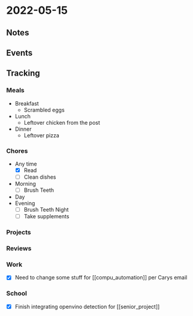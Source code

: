 # 2022-05-15
## Notes

## Events

## Tracking
### Meals
- Breakfast
	- Scrambled eggs
- Lunch
	- Leftover chicken from the post
- Dinner
	- Leftover pizza

### Chores
- Any time
	- [x] Read
	- [ ] Clean dishes
- Morning
	- [ ] Brush Teeth
- Day
- Evening
	- [ ] Brush Teeth Night
	- [ ] Take supplements

### Projects

### Reviews

### Work
- [x] Need to change some stuff for [[compu_automation]] per Carys email

### School
- [x] Finish integrating openvino detection for [[senior_project]]
